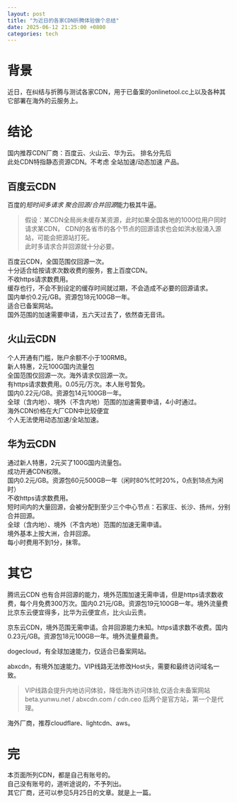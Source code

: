 ```yaml
---
layout: post
title: "为近日的各家CDN折腾体验做个总结"
date: 2025-06-12 21:25:00 +0800
categories: tech
---
```


# 背景  
近日，在纠结与折腾与测试各家CDN，用于已备案的onlinetool.cc上以及各种其它部署在海外的云服务上。  

# 结论  
国内推荐CDN厂商：百度云、火山云、华为云。  排名分先后  
此处CDN特指静态资源CDN。不考虑 全站加速/动态加速 产品。  

## 百度云CDN
百度的*短时间多请求* *聚合回源/合并回源*能力极其牛逼。  
> 假设：某CDN全局尚未缓存某资源，此时如果全国各地的1000位用户同时请求某CDN，
CDN的各省市的各个节点的回源请求也会如洪水般涌入源站，可能会把源站打死。  
此时多请求合并回源就十分必要。  

百度云CDN，全国范围仅回源一次。  
十分适合给按请求次数收费的服务，套上百度CDN。  
不收https请求数费用。  
缓存也行，不会不到设定的缓存时间就过期，不会造成不必要的回源请求。  
国内单价0.2元/GB。资源包18元100GB一年。  
适合已备案网站。  
国外范围的加速需要申请，五六天过去了，依然杳无音讯。  

## 火山云CDN  
个人开通有门槛，账户余额不小于100RMB。  
新人特惠，2元100G国内流量包  
全国范围仅回源一次。海外请求仅回源一次。  
有https请求数费用。0.05元/万次。本人账号暂免。  
国内0.22元/GB。资源包14元100GB一年。  
全球（含内地）、境外（不含内地）范围的加速需要申请，4小时通过。  
海外CDN价格在大厂CDN中比较便宜  
个人无法使用动态加速/全站加速。  

## 华为云CDN  
通过新人特惠，2元买了100G国内流量包。  
成功开通CDN权限。  
国内0.2元/GB。资源包60元500GB一年（闲时80%忙时20%，0点到18点为闲时）  
不收https请求数费用。  
短时间内的大量回源，会被分配到至少三个中心节点：石家庄、长沙、扬州，分别合并回源。  
全球（含内地）、境外（不含内地）范围的加速无需申请。  
境外基本上按大洲，合并回源。  
每小时费用不到1分，抹零。  

# 其它  
腾讯云CDN 也有合并回源的能力，境外范围加速无需申请，但是https请求数收费，每个月免费300万次。国内0.21元/GB。资源包19元100GB一年。境外流量费比京东云便宜得多，比华为云便宜点，比火山云贵。  

京东云CDN，境外范围无需申请。合并回源能力未知。https请求数不收费。国内0.23元/GB。资源包18元100GB一年。境外流量费最贵。  

dogecloud，有全球加速能力，仅适合已备案网站。  

abxcdn，有境外加速能力。VIP线路无法修改Host头，需要和最终访问域名一致。  
> VIP线路会提升内地访问体验，降低海外访问体验,仅适合未备案网站  
> beta.yunwu.net / abxcdn.com / cdn.ceo  后两个是官方站，第一个是代理。  

海外厂商，推荐cloudflare、lightcdn、aws。  

# 完  
本页面所列CDN，都是自己有账号的。  
自己没有账号的，道听途说的，不予列出。  
其它厂商，还可以参见5月25日的文章。就是上一篇。  

